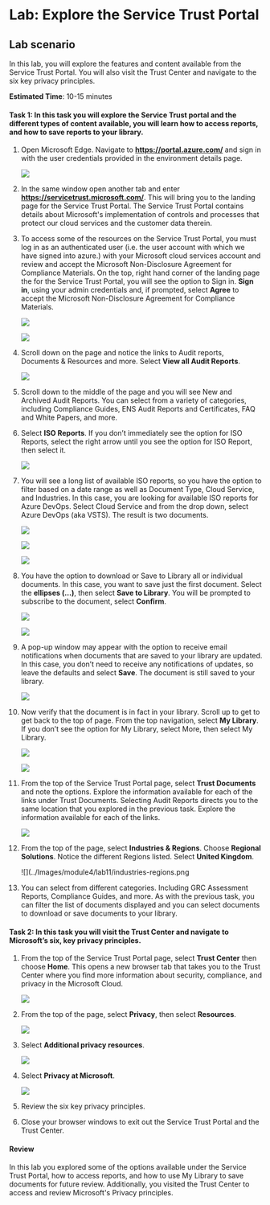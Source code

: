 # Lab: Explore the Service Trust Portal

## Lab scenario

In this lab, you will explore the features and content available from the Service Trust Portal. You will also visit the Trust Center and navigate to the six key privacy principles.

**Estimated Time**: 10-15 minutes


#### Task 1: In this task you will explore the Service Trust portal and the different types of content available, you will learn how to access reports, and how to save reports to your library. 

1. Open Microsoft Edge. Navigate to **https://portal.azure.com/** and sign in with the user credentials provided in the environment details page.

   ![](../Images/module4/lab11/1-1.png)

1. In the same window open another tab and enter **https://servicetrust.microsoft.com/**.  This will bring you to the landing page for the Service Trust Portal. The Service Trust Portal contains details about Microsoft's implementation of controls and processes that protect our cloud services and the customer data therein. 

1. To access some of the resources on the Service Trust Portal, you must log in as an authenticated user (i.e. the user account with which we have signed into azure.) with your Microsoft cloud services account and review and accept the Microsoft Non-Disclosure Agreement for Compliance Materials. On the top, right hand corner of the landing page the for the Service Trust Portal, you will see the option to Sign in.  **Sign in**, using your admin credentials and, if prompted, select **Agree** to accept the Microsoft Non-Disclosure Agreement for Compliance Materials.

    ![](../Images/module4/lab11/1-1.png)

    ![](../Images/module4/lab11/1-2.png)
    
1. Scroll down on the page and notice the links to Audit reports, Documents & Resources and more.  Select **View all Audit Reports**.

   ![](../Images/module4/lab11/2-1.png)

1. Scroll down to the middle of the page and you will see New and Archived Audit Reports.  You can select from a variety of categories, including Compliance Guides, ENS Audit Reports and Certificates, FAQ and White Papers, and more.

1. Select **ISO Reports**.  If you don’t immediately see the option for ISO Reports, select the right arrow until you see the option for ISO Report, then select it.

   ![](../Images/module4/lab11/2.png)

1. You will see a long list of available ISO reports, so you have the option to filter based on a date range as well as Document Type, Cloud Service, and Industries.  In this case, you are looking for available ISO reports for Azure DevOps.  Select Cloud Service and from the drop down, select Azure DevOps (aka VSTS).  The result is two documents.

   ![](../Images/module4/lab11/3-1.png)
   
   ![](../Images/module4/lab11/3-2.png)
   
   ![](../Images/module4/lab11/3.png)

1. You have the option to download or Save to Library all or individual documents.  In this case, you want to save just the first document.  Select the **ellipses (…)**, then select **Save to Library**.  You will be prompted to subscribe to the document, select **Confirm**.

   ![](../Images/module4/lab11/4.png)
   
   ![](../Images/module4/lab11/5.png)

1. A pop-up window may appear with the option to receive email notifications when documents that are saved to your library are updated.  In this case, you don’t need to receive any notifications of updates, so leave the defaults and select **Save**.  The document is still saved to your library.

   ![](../Images/module4/lab11/6.png)

1. Now verify that the document is in fact in your library. Scroll up to get to get back to the top of page.  From the top navigation, select **My Library**.  If you don’t see the option for My Library, select More, then select My Library.

   ![](../Images/module4/lab11/7.png)
   
   ![](../Images/module4/lab11/7-1.png)

1. From the top of the Service Trust Portal page, select **Trust Documents** and note the options. Explore the information available for each of the links under Trust Documents. Selecting Audit Reports directs you to the same location that you explored in the previous task.  Explore the information available for each of the links.

   ![](../Images/module4/lab11/7-2.png)

1. From the top of the page, select **Industries & Regions**.  Choose **Regional Solutions**. Notice the different Regions listed.  Select **United Kingdom**. 

   ![](../Images/module4/lab11/industries-regions.png

1. You can select from different categories.  Including GRC Assessment Reports, Compliance Guides, and more.  As with the previous task, you can filter the list of documents displayed and you can select documents to download or save documents to your library.

#### Task 2: In this task you will visit the Trust Center and navigate to Microsoft’s six, key privacy principles.

1. From the top of the Service Trust Portal page, select **Trust Center** then choose **Home**. This opens a new browser tab that takes you to the Trust Center where you find more information about security, compliance, and privacy in the Microsoft Cloud.

   ![](../Images/module4/lab11/11.png)

1. From the top of the page, select **Privacy**, then select **Resources**.

   ![](../Images/module4/lab11/11-1.png)

1. Select **Additional privacy resources**.

   ![](../Images/module4/lab11/9.png)

1. Select **Privacy at Microsoft**.

   ![](../Images/module4/lab11/10.png)

1. Review the six key privacy principles.

1. Close your browser windows to exit out the Service Trust Portal and the Trust Center.

#### Review

In this lab you explored some of the options available under the Service Trust Portal, how to access reports, and how to use My Library to save documents for future review.  Additionally, you visited the Trust Center to access and review Microsoft's Privacy principles.
